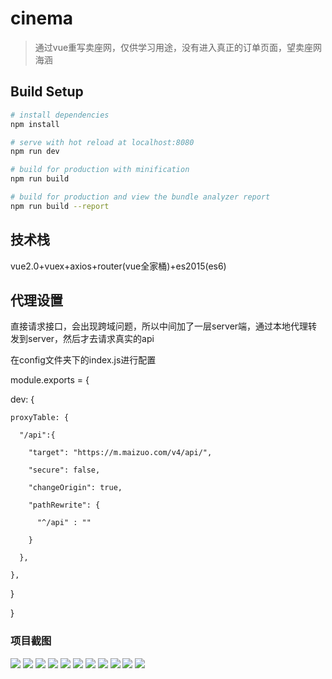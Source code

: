 # cinema

> 通过vue重写卖座网，仅供学习用途，没有进入真正的订单页面，望卖座网海涵

## Build Setup

``` bash
# install dependencies
npm install

# serve with hot reload at localhost:8080
npm run dev

# build for production with minification
npm run build

# build for production and view the bundle analyzer report
npm run build --report
```

## 技术栈
vue2.0+vuex+axios+router(vue全家桶)+es2015(es6)

## 代理设置
直接请求接口，会出现跨域问题，所以中间加了一层server端，通过本地代理转发到server，然后才去请求真实的api

在config文件夹下的index.js进行配置

module.exports = {

  dev: {

    proxyTable: {

      "/api":{

        "target": "https://m.maizuo.com/v4/api/",

        "secure": false,

        "changeOrigin": true,

        "pathRewrite": {

          "^/api" : ""

        }

      },

    },

  }

}

### 项目截图
![](https://github.com/yufengji/cinema/blob/master/static/project-pic/home.jpg?raw=true)
![](https://github.com/yufengji/cinema/blob/master/static/project-pic/pic10.jpg?raw=true)
![](https://github.com/yufengji/cinema/blob/master/static/project-pic/pic1.jpg?raw=true)
![](https://github.com/yufengji/cinema/blob/master/static/project-pic/pic2.jpg?raw=true)
![](https://github.com/yufengji/cinema/blob/master/static/project-pic/pic3.jpg?raw=true)
![](https://github.com/yufengji/cinema/blob/master/static/project-pic/pic4.jpg?raw=true)
![](https://github.com/yufengji/cinema/blob/master/static/project-pic/pic5.jpg?raw=true)
![](https://github.com/yufengji/cinema/blob/master/static/project-pic/pic6.jpg?raw=true)
![](https://github.com/yufengji/cinema/blob/master/static/project-pic/pic7.jpg?raw=true)
![](https://github.com/yufengji/cinema/blob/master/static/project-pic/pic8.jpg?raw=true)
![](https://github.com/yufengji/cinema/blob/master/static/project-pic/pic9.jpg?raw=true)
